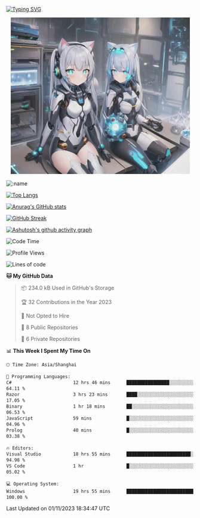 [![Typing SVG](https://readme-typing-svg.demolab.com?font=Fira+Code&pause=1000&color=F78FDE&width=435&lines=%E6%AC%A2%E8%BF%8E%E5%A4%A7%E4%BD%AC%E6%9D%A5%E8%AE%BF0v0)](https://git.io/typing-svg)


<p align="center">
  <a href="https://github.com/qq583044063qq"><img src="banner.png" alt="qq583044063qq Banner"></a>
</p>



![:name](https://count.getloli.com/get/@hk416?theme=rule34)

[![Top Langs](https://github-readme-stats.vercel.app/api/top-langs/?username=qq583044063qq&locale=cn&hide=javascript,html,css&theme=tokyonight)](https://github.com/anuraghazra/github-readme-stats)

[![Anurag's GitHub stats](https://github-readme-stats.vercel.app/api?username=qq583044063qq&count_private=true&show_icons=true&locale=cn&theme=tokyonight)](https://github.com/anuraghazra/github-readme-stats)

[![GitHub Streak](https://streak-stats.demolab.com/?user=qq583044063qq&locale=zh_Hans&theme=tokyonight)](https://git.io/streak-stats)

[![Ashutosh's github activity graph](https://github-readme-activity-graph.vercel.app/graph?username=qq583044063qq&theme=tokyo-night)](https://github.com/ashutosh00710/github-readme-activity-graph)

<!--START_SECTION:waka-->
![Code Time](http://img.shields.io/badge/Code%20Time-385%20hrs%2034%20mins-blue)

![Profile Views](http://img.shields.io/badge/Profile%20Views-0-blue)

![Lines of code](https://img.shields.io/badge/From%20Hello%20World%20I%27ve%20Written-904.7%20thousand%20lines%20of%20code-blue)

**🐱 My GitHub Data** 

> 📦 234.0 kB Used in GitHub's Storage 
 > 
> 🏆 32 Contributions in the Year 2023
 > 
> 🚫 Not Opted to Hire
 > 
> 📜 8 Public Repositories 
 > 
> 🔑 6 Private Repositories 
 > 
📊 **This Week I Spent My Time On** 

```text
🕑︎ Time Zone: Asia/Shanghai

💬 Programming Languages: 
C#                       12 hrs 46 mins      ████████████████░░░░░░░░░   64.11 % 
Razor                    3 hrs 23 mins       ████░░░░░░░░░░░░░░░░░░░░░   17.05 % 
Binary                   1 hr 18 mins        ██░░░░░░░░░░░░░░░░░░░░░░░   06.53 % 
JavaScript               59 mins             █░░░░░░░░░░░░░░░░░░░░░░░░   04.96 % 
Prolog                   40 mins             █░░░░░░░░░░░░░░░░░░░░░░░░   03.38 % 

🔥 Editors: 
Visual Studio            18 hrs 55 mins      ████████████████████████░   94.98 % 
VS Code                  1 hr                █░░░░░░░░░░░░░░░░░░░░░░░░   05.02 % 

💻 Operating System: 
Windows                  19 hrs 55 mins      █████████████████████████   100.00 % 
```


 Last Updated on 01/11/2023 18:34:47 UTC
<!--END_SECTION:waka-->
